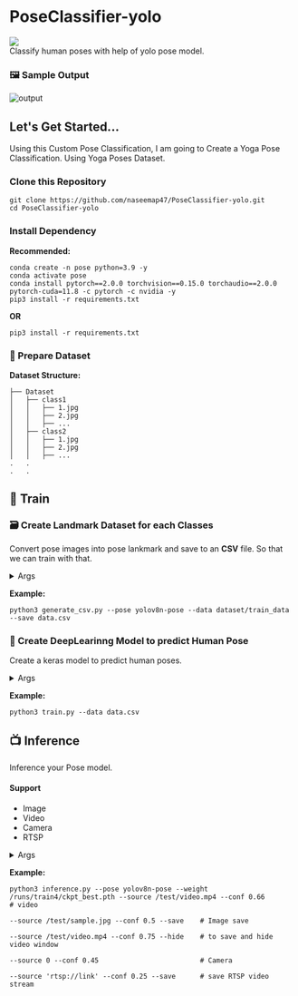 # PoseClassifier-yolo
[<img src="https://img.shields.io/badge/Docker-Image-blue.svg?logo=docker">](<https://hub.docker.com/repository/docker/naseemap47/pose-yolo>) <br>
Classify human poses with help of yolo pose model.

### 🖼️ Sample Output

![output](https://github.com/naseemap47/PoseClassifier-yolo/assets/88816150/212c63dd-c4f8-4b22-9fd6-94e1f1d1dbfe)

## Let's Get Started...
Using this Custom Pose Classification, I am going to Create a Yoga Pose Classification. Using Yoga Poses Dataset.

### Clone this Repository
```
git clone https://github.com/naseemap47/PoseClassifier-yolo.git
cd PoseClassifier-yolo
```
### Install Dependency
**Recommended:**
```
conda create -n pose python=3.9 -y
conda activate pose
conda install pytorch==2.0.0 torchvision==0.15.0 torchaudio==2.0.0 pytorch-cuda=11.8 -c pytorch -c nvidia -y
pip3 install -r requirements.txt
```
**OR**
```
pip3 install -r requirements.txt
```
### 🎒 Prepare Dataset
**Dataset Structure:**
```
├── Dataset
│   ├── class1
│   │   ├── 1.jpg
│   │   ├── 2.jpg
│   │   ├── ...
│   ├── class2
│   │   ├── 1.jpg
│   │   ├── 2.jpg
│   │   ├── ...
.   .
.   .
```

## 🤖 Train
### 🗃️ Create Landmark Dataset for each Classes
Convert pose images into pose lankmark and save to an **CSV** file.
So that we can train with that.

<details>
  <summary>Args</summary>
  
  `-p`, `--pose`: choose yolov8 pose model <br>
  **Choices:** 
  `yolov8n-pose`, `yolov8s-pose`, `yolov8m-pose`, `yolov8l-pose`, `yolov8x-pose`, `yolov8x-pose-p6` <br>
  `-i`, `--data`: path to data Dir <br>
  `-o`, `--save`: path to save csv file, eg: dir/data.csv
  
</details>

**Example:**
```
python3 generate_csv.py --pose yolov8n-pose --data dataset/train_data --save data.csv
```

### 🚆 Create DeepLearinng Model to predict Human Pose
Create a keras model to predict human poses.

<details>
  <summary>Args</summary>
  
  `-i`, `--data`: path to data Dir
  
</details>

**Example:**
```
python3 train.py --data data.csv
```

## 📺 Inference
Inference your Pose model.
#### Support
- Image
- Video
- Camera
- RTSP

<details>
  <summary>Args</summary>
  
  `-p`, `--pose`: choose yolov8 pose model <br>
  **Choices:** 
  `yolov8n-pose`, `yolov8s-pose`, `yolov8m-pose`, `yolov8l-pose`, `yolov8x-pose`, `yolov8x-pose-p6` <br>
  `-m`, `--model`: path to saved keras model <br>
  `-s`, `--source`: video path/cam-id/RTSP <br>
  `-c`, `--conf`: model prediction confidence (0<conf<1) <br>
  `--save`: to save video <br>
  `--hide`: hide video window

</details>

**Example:**
```
python3 inference.py --pose yolov8n-pose --weight /runs/train4/ckpt_best.pth --source /test/video.mp4 --conf 0.66           # video
                                                                             --source /test/sample.jpg --conf 0.5 --save    # Image save
                                                                             --source /test/video.mp4 --conf 0.75 --hide    # to save and hide video window
                                                                             --source 0 --conf 0.45                         # Camera
                                                                             --source 'rtsp://link' --conf 0.25 --save      # save RTSP video stream

```

